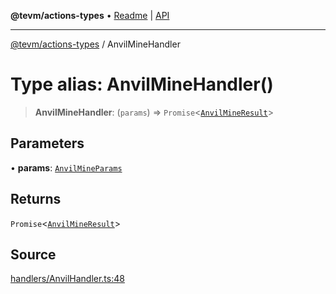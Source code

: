 **@tevm/actions-types** • [Readme](../README.md) \| [API](../globals.md)

***

[@tevm/actions-types](../README.md) / AnvilMineHandler

# Type alias: AnvilMineHandler()

> **AnvilMineHandler**: (`params`) => `Promise`\<[`AnvilMineResult`](AnvilMineResult.md)\>

## Parameters

• **params**: [`AnvilMineParams`](AnvilMineParams.md)

## Returns

`Promise`\<[`AnvilMineResult`](AnvilMineResult.md)\>

## Source

[handlers/AnvilHandler.ts:48](https://github.com/evmts/tevm-monorepo/blob/main/packages/actions-types/src/handlers/AnvilHandler.ts#L48)
